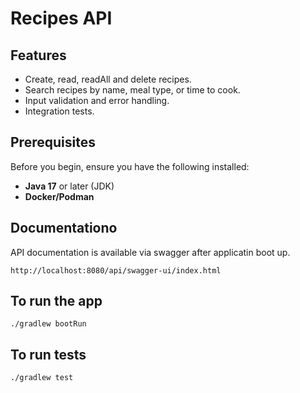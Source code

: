 # Recipes API

## Features
- Create, read, readAll and delete recipes.
- Search recipes by name, meal type, or time to cook.
- Input validation and error handling.
- Integration tests.

## Prerequisites
Before you begin, ensure you have the following installed:
- **Java 17** or later (JDK)
- **Docker/Podman**

## Documentationo
API documentation is available via swagger after applicatin boot up.

`http://localhost:8080/api/swagger-ui/index.html`

## To run the app

  `./gradlew bootRun`
## To run tests

  `./gradlew test`
